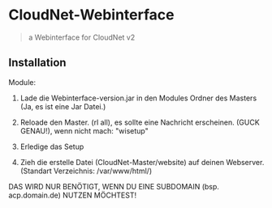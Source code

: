 # CloudNet-Webinterface
> a Webinterface for CloudNet v2

## Installation

Module:
1. Lade die Webinterface-version.jar in den Modules Ordner des Masters (Ja, es ist eine Jar Datei.)
2. Reloade den Master. (rl all), es sollte eine Nachricht erscheinen. (GUCK GENAU!), wenn nicht mach: "wisetup"

3. Erledige das Setup
4. Zieh die erstelle Datei (CloudNet-Master/website) auf deinen Webserver. (Standart Verzeichnis: /var/www/html/)


DAS WIRD NUR BENÖTIGT, WENN DU EINE SUBDOMAIN (bsp. acp.domain.de) NUTZEN MÖCHTEST!



